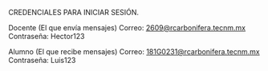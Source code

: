 CREDENCIALES PARA INICIAR SESIÓN. 

Docente (El que envía mensajes)
Correo: 2609@rcarbonifera.tecnm.mx
Contraseña: Hector123

Alumno (El que recibe mensajes)
Correo: 181G0231@rcarbonifera.tecnm.mx
Contraseña: Luis123
